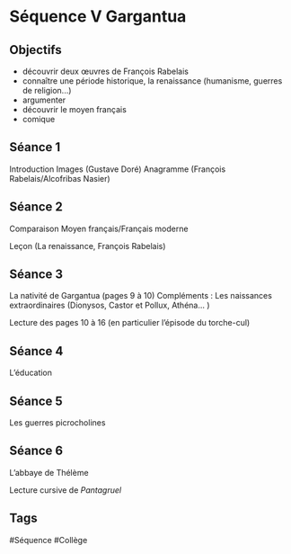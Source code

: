 # Séquence V Gargantua

## Objectifs

- découvrir deux œuvres de François Rabelais
- connaître une période historique, la renaissance (humanisme, guerres de religion...)
- argumenter
- découvrir le moyen français
- comique

## Séance 1
Introduction
Images (Gustave Doré)
Anagramme (François Rabelais/Alcofribas Nasier)

## Séance 2
Comparaison Moyen français/Français moderne

Leçon (La renaissance, François Rabelais)

## Séance 3
La nativité de Gargantua (pages 9 à 10)
Compléments : Les naissances extraordinaires (Dionysos, Castor et Pollux, Athéna... )

Lecture des pages 10 à 16 (en particulier l’épisode du torche-cul)

## Séance 4
L’éducation

## Séance 5
Les guerres picrocholines

## Séance 6
L’abbaye de Thélème

Lecture cursive de *Pantagruel*

## Tags

#Séquence #Collège